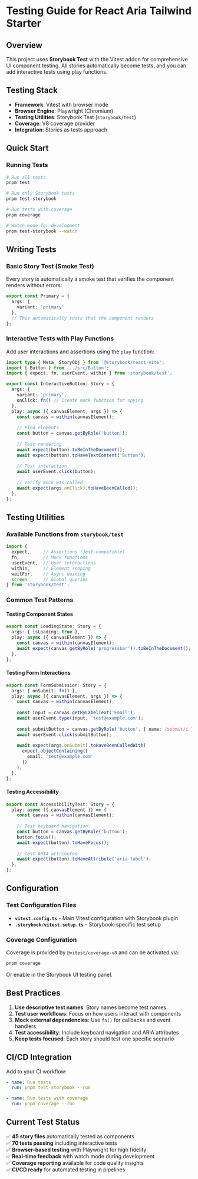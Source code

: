 # Testing Guide for React Aria Tailwind Starter

## Overview

This project uses **Storybook Test** with the Vitest addon for comprehensive UI component testing. All stories automatically become tests, and you can add interactive tests using play functions.

## Testing Stack

- **Framework**: Vitest with browser mode
- **Browser Engine**: Playwright (Chromium)
- **Testing Utilities**: Storybook Test (`storybook/test`)
- **Coverage**: V8 coverage provider
- **Integration**: Stories as tests approach

## Quick Start

### Running Tests

```bash
# Run all tests
pnpm test

# Run only Storybook tests
pnpm test-storybook

# Run tests with coverage
pnpm coverage

# Watch mode for development
pnpm test-storybook --watch
```

## Writing Tests

### Basic Story Test (Smoke Test)

Every story is automatically a smoke test that verifies the component renders without errors:

```typescript
export const Primary = {
  args: {
    variant: 'primary'
  },
  // This automatically tests that the component renders
};
```

### Interactive Tests with Play Functions

Add user interactions and assertions using the `play` function:

```typescript
import type { Meta, StoryObj } from '@storybook/react-vite';
import { Button } from '../src/Button';
import { expect, fn, userEvent, within } from 'storybook/test';

export const InteractiveButton: Story = {
  args: {
    variant: 'primary',
    onClick: fn() // Create mock function for spying
  },
  play: async ({ canvasElement, args }) => {
    const canvas = within(canvasElement);
    
    // Find elements
    const button = canvas.getByRole('button');
    
    // Test rendering
    await expect(button).toBeInTheDocument();
    await expect(button).toHaveTextContent('Button');
    
    // Test interaction
    await userEvent.click(button);
    
    // Verify mock was called
    await expect(args.onClick).toHaveBeenCalled();
  },
};
```

## Testing Utilities

### Available Functions from `storybook/test`

```typescript
import { 
  expect,     // Assertions (Jest-compatible)
  fn,         // Mock functions
  userEvent,  // User interactions
  within,     // Element scoping
  waitFor,    // Async waiting
  screen      // Global queries
} from 'storybook/test';
```

### Common Test Patterns

#### Testing Component States

```typescript
export const LoadingState: Story = {
  args: { isLoading: true },
  play: async ({ canvasElement }) => {
    const canvas = within(canvasElement);
    await expect(canvas.getByRole('progressbar')).toBeInTheDocument();
  },
};
```

#### Testing Form Interactions

```typescript
export const FormSubmission: Story = {
  args: { onSubmit: fn() },
  play: async ({ canvasElement, args }) => {
    const canvas = within(canvasElement);
    
    const input = canvas.getByLabelText('Email');
    await userEvent.type(input, 'test@example.com');
    
    const submitButton = canvas.getByRole('button', { name: /submit/i });
    await userEvent.click(submitButton);
    
    await expect(args.onSubmit).toHaveBeenCalledWith(
      expect.objectContaining({
        email: 'test@example.com'
      })
    );
  },
};
```

#### Testing Accessibility

```typescript
export const AccessibilityTest: Story = {
  play: async ({ canvasElement }) => {
    const canvas = within(canvasElement);
    
    // Test keyboard navigation
    const button = canvas.getByRole('button');
    button.focus();
    await expect(button).toHaveFocus();
    
    // Test ARIA attributes
    await expect(button).toHaveAttribute('aria-label');
  },
};
```

## Configuration

### Test Configuration Files

- **`vitest.config.ts`** - Main Vitest configuration with Storybook plugin
- **`.storybook/vitest.setup.ts`** - Storybook-specific test setup

### Coverage Configuration

Coverage is provided by `@vitest/coverage-v8` and can be activated via:

```bash
pnpm coverage
```

Or enable in the Storybook UI testing panel.

## Best Practices

1. **Use descriptive test names**: Story names become test names
2. **Test user workflows**: Focus on how users interact with components
3. **Mock external dependencies**: Use `fn()` for callbacks and event handlers
4. **Test accessibility**: Include keyboard navigation and ARIA attributes
5. **Keep tests focused**: Each story should test one specific scenario

## CI/CD Integration

Add to your CI workflow:

```yaml
- name: Run tests
  run: pnpm test-storybook --run

- name: Run tests with coverage
  run: pnpm coverage --run
```

## Current Test Status

✅ **45 story files** automatically tested as components  
✅ **70 tests passing** including interactive tests  
✅ **Browser-based testing** with Playwright for high fidelity  
✅ **Real-time feedback** with watch mode during development  
✅ **Coverage reporting** available for code quality insights  
✅ **CI/CD ready** for automated testing in pipelines
